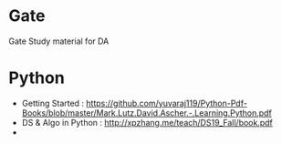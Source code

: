 # Gate
Gate Study material for DA

# Python
- Getting Started : https://github.com/yuvaraj119/Python-Pdf-Books/blob/master/Mark.Lutz.David.Ascher.-.Learning.Python.pdf
- DS & Algo in Python : http://xpzhang.me/teach/DS19_Fall/book.pdf
- 

